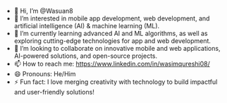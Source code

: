 - 👋 Hi, I’m @Wasuan8  
- 👀 I’m interested in mobile app development, web development, and artificial intelligence (AI) & machine learning (ML).  
- 🌱 I’m currently learning advanced AI and ML algorithms, as well as exploring cutting-edge technologies for app and web development.  
- 💞️ I’m looking to collaborate on innovative mobile and web applications, AI-powered solutions, and open-source projects.  
- 📫 How to reach me: https://www.linkedin.com/in/wasimqureshi08/  
- 😄 Pronouns: He/Him  
- ⚡ Fun fact: I love merging creativity with technology to build impactful and user-friendly solutions!  

<!---
Wasuan8/Wasuan8 is a ✨ special ✨ repository because its `README.md` (this file) appears on your GitHub profile.
You can click the Preview link to take a look at your changes.
--->
